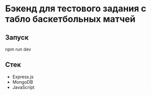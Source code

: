 # Бэкенд для тестового задания с табло баскетбольных матчей

## Запуск
npm run dev

## Стек
- Express.js
- MongoDB
- JavaScript
